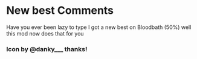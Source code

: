 # New best Comments
Have you ever been lazy to type I got a new best on Bloodbath (50%) well this mod now does that for you


### Icon by @danky___ thanks!
